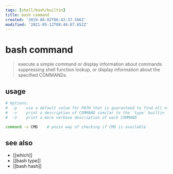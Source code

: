 ```yaml
---
tags: [shell/bash/builtin]
title: bash command
created: '2019-08-02T06:42:37.566Z'
modified: '2021-05-12T08:46:07.652Z'
---
```


# bash command

> execute a simple command or display information about commands 
suppressing  shell function lookup, or display information about the specified COMMANDs

## usage
```sh
# Options:
#  -p    use a default value for PATH that is guaranteed to find all of the standard utilities
#  -v    print a description of COMMAND similar to the `type' builtin
#  -V    print a more verbose description of each COMMAND

command -v CMD    # posix way of checking if CMD is available
```
## see also
- [[which]]
- [[bash type]]
- [[bash hash]]
